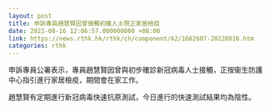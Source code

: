 ```yaml
---
layout: post
title: 申訴專員趙慧賢因曾接觸初確人士現正家居檢疫
date: 2022-08-16 12:06:57.000000000 +08:00
link: https://news.rthk.hk/rthk/ch/component/k2/1662607-20220816.htm
categories: rthk
---
```


申訴專員公署表示，專員趙慧賢因曾與初步確診新冠病毒人士接觸，正按衞生防護中心指引進行家居檢疫，期間會在家工作。
 
趙慧賢有定期進行新冠病毒快速抗原測試，今日進行的快速測試結果均為陰性。
